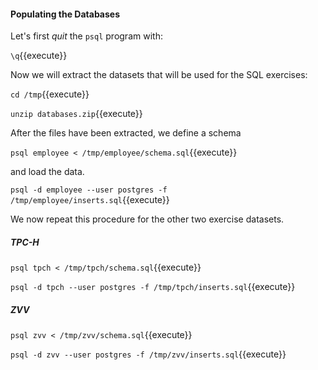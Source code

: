 #### Populating the Databases
Let's first *quit* the `psql` program with:

``\q``{{execute}}

Now we will extract the datasets that will be used for the SQL exercises:

``cd /tmp``{{execute}}

``unzip databases.zip``{{execute}}

After the files have been extracted, we define a schema

``psql employee < /tmp/employee/schema.sql``{{execute}}

and load the data.

``psql -d employee --user postgres -f /tmp/employee/inserts.sql``{{execute}}

We now repeat this procedure for the other two exercise datasets.

##### TPC-H
``psql tpch < /tmp/tpch/schema.sql``{{execute}}

``psql -d tpch --user postgres -f /tmp/tpch/inserts.sql``{{execute}}

##### ZVV
``psql zvv < /tmp/zvv/schema.sql``{{execute}}

``psql -d zvv --user postgres -f /tmp/zvv/inserts.sql``{{execute}}